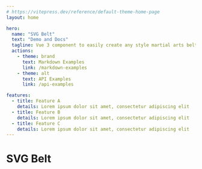 ```yaml
---
# https://vitepress.dev/reference/default-theme-home-page
layout: home

hero:
  name: "SVG Belt"
  text: "Demo and Docs"
  tagline: Vue 3 component to easily create any style martial arts belt in SVG format.
  actions:
    - theme: brand
      text: Markdown Examples
      link: /markdown-examples
    - theme: alt
      text: API Examples
      link: /api-examples

features:
  - title: Feature A
    details: Lorem ipsum dolor sit amet, consectetur adipiscing elit
  - title: Feature B
    details: Lorem ipsum dolor sit amet, consectetur adipiscing elit
  - title: Feature C
    details: Lorem ipsum dolor sit amet, consectetur adipiscing elit
---
```


# SVG Belt

<script setup>
import { SVGBelt, getStripedBelt } from 'vue-svg-belt'

</script>

<SVGBelt
        :belt-props="
          getStripedBelt(
            'USA Belt',
            'Red',
            'White',
            'Blue',
            'Black',
            true,
            'White',
            'Black',
            false,
            '',
            '',
            '',
            0,
            'Right',
            'USA Striped Belt',
            'USA Striped Belt no Stripes',
            '',
            0
          )
        "
      />
